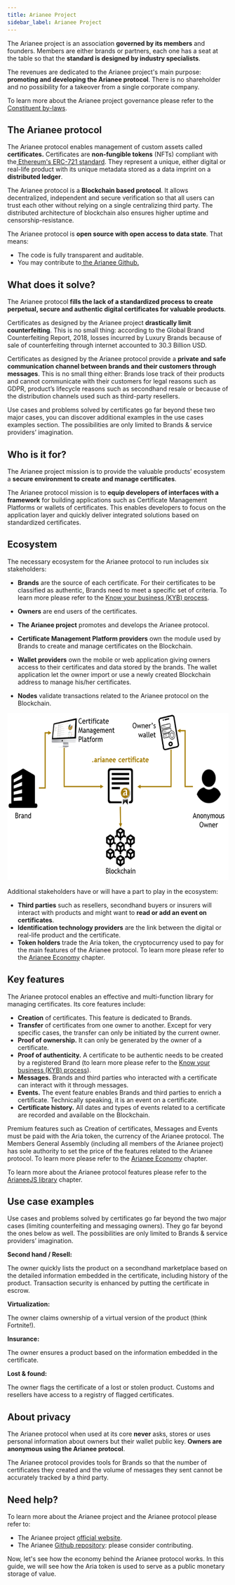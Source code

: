 ```yaml
---
title: Arianee Project
sidebar_label: Arianee Project
---
```




The Arianee project is an association **governed by its members** and founders. Members are either brands or partners, each one has a seat at the table so that the **standard is designed by industry specialists**.

 

The revenues are dedicated to the Arianee project's main purpose: **promoting and developing the Arianee protocol**. There is no shareholder and no possibility for a takeover from a single corporate company.

To learn more about the Arianee project governance please refer to the[ Constituent by-laws](https://drive.google.com/file/d/1BiLiBNzg6Z9bJ6QoP0naFsIq6L5sRj8Y/view?usp=sharing).


## **The Arianee protocol**

The Arianee protocol enables management of custom assets called **certificates.** Certificates are **non-fungible tokens** (NFTs) compliant with the[ Ethereum's ERC-721 standard](https://github.com/ethereum/EIPs/blob/master/EIPS/eip-721.md). They represent a unique, either digital or real-life product with its unique metadata stored as a data imprint on a **distributed ledger**.

 

The Arianee protocol is a **Blockchain based protocol**. It allows decentralized, independent and secure verification so that all users can trust each other without relying on a single centralizing third party. The distributed architecture of blockchain also ensures higher uptime and censorship-resistance.

 

The Arianee protocol is **open source with open access to data state**. That means:



*   The code is fully transparent and auditable.
*   You may contribute to[ the Arianee Github.](https://github.com/Arianee/ArianeeMaster)

## **What does it solve?**


The Arianee protocol **fills the lack of a standardized process to create perpetual, secure and authentic digital certificates for valuable products**.

 

Certificates as designed by the Arianee project **drastically limit counterfeiting**. This is no small thing: according to the Global Brand Counterfeiting Report, 2018, losses incurred by Luxury Brands because of sale of counterfeiting through internet accounted to 30.3 Billion USD.

 

Certificates as designed by the Arianee protocol provide a **private and safe communication channel between brands and their customers through messages**. This is no small thing either: Brands lose track of their products and cannot communicate with their customers for legal reasons such as GDPR, product’s lifecycle reasons such as secondhand resale or because of the distribution channels used such as third-party resellers.

 

Use cases and problems solved by certificates go far beyond these two major cases, you can discover additional examples in the use cases examples section. The possibilities are only limited to Brands & service providers’ imagination.


## **Who is it for?**

The Arianee project mission is to provide the valuable products’ ecosystem a **secure environment to create and manage certificates**.

The Arianee protocol mission is to **equip developers of interfaces with a framework** for building applications such as Certificate Management Platforms or wallets of certificates. This enables developers to focus on the application layer and quickly deliver integrated solutions based on standardized certificates.


## **Ecosystem**

The necessary ecosystem for the Arianee protocol to run includes six stakeholders:

* **Brands** are the source of each certificate. For their certificates to be classified as authentic, Brands need to meet a specific set of criteria. To learn more please refer to the [Know your business (KYB) process](kyb-process).

* **Owners** are end users of the certificates.

* **The Arianee project** promotes and develops the Arianee protocol.

* **Certificate Management Platform providers** own the module used by Brands to create and manage certificates on the Blockchain.

* **Wallet providers** own the mobile or web application giving owners access to their certificates and data stored by the brands. The wallet application let the owner import or use a newly created Blockchain address to manage his/her certificates.

* **Nodes** validate transactions related to the Arianee protocol on the Blockchain. 

  

<img src="../img/arianeenetwork.png" alt="Ecosystem"
	title="Ecosystem core" width="600" height="380" />


Additional stakeholders have or will have a part to play in the ecosystem:

*   **Third parties** such as resellers, secondhand buyers or insurers will interact with products and might want to **read or add an event on certificates**.
*   **Identification technology providers** are the link between the digital or real-life product and the certificate.
*   **Token holders** trade the Aria token, the cryptocurrency used to pay for the main features of the Arianee protocol. To learn more please refer to the [Arianee Economy](arianee-economy) chapter.

## **Key features**


The Arianee protocol enables an effective and multi-function library for managing certificates. Its core features include:

*   **Creation** of certificates. This feature is dedicated to Brands.
*   **Transfer** of certificates from one owner to another. Except for very specific cases, the transfer can only be initiated by the current owner.
*   **Proof of ownership.** It can only be generated by the owner of a certificate.
*   **Proof of authenticity.** A certificate to be authentic needs to be created by a registered Brand (to learn more please refer to the [Know your business (KYB) process](kyb-process)). 
*   **Messages.** Brands and third parties who interacted with a certificate can interact with it through messages.
*   **Events.** The event feature enables Brands and third parties to enrich a certificate. Technically speaking, it is an event on a certificate.
*   **Certificate history.** All dates and types of events related to a certificate are recorded and available on the Blockchain.

Premium features such as Creation of certificates, Messages and Events must be paid with the Aria token, the currency of the Arianee protocol. The Members General Assembly (including all members of the Arianee project) has sole authority to set the price of the features related to the Arianee protocol. To learn more please refer to the [Arianee Economy](arianee-economy) chapter.

To learn more about the Arianee protocol features please refer to the [ArianeeJS library](arianee-js) chapter.


## **Use case examples**

Use cases and problems solved by certificates go far beyond the two major cases (limiting counterfeiting and messaging owners). They go far beyond the ones below as well. The possibilities are only limited to Brands & service providers’ imagination.

 

**Second hand / Resell:**

The owner quickly lists the product on a secondhand marketplace based on the detailed information embedded in the certificate, including history of the product. Transaction security is enhanced by putting the certificate in escrow.

 

**Virtualization:**

The owner claims ownership of a virtual version of the product (think Fortnite!).


**Insurance:**

The owner ensures a product based on the information embedded in the certificate.

 

**Lost & found:**

The owner flags the certificate of a lost or stolen product. Customs and resellers have access to a registry of flagged certificates.


## **About privacy**

The Arianee protocol when used at its core **never** asks, stores or uses personal information about owners but their wallet public key. **Owners are anonymous using the Arianee protocol**.

 

The Arianee protocol provides tools for Brands so that the number of certificates they created and the volume of messages they sent cannot be accurately tracked by a third party.


## **Need help?**

To learn more about the Arianee project and the Arianee protocol please refer to:



*   The Arianee project [official website](https://www.arianee.org/).
*   The Arianee [Github repository](https://github.com/Arianee): please consider contributing.

Now, let's see how the economy behind the Arianee protocol works. In this guide, we will see how the Aria token is used to serve as a public monetary storage of value.

